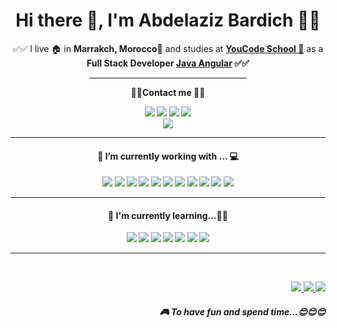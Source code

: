 <center>
<h1 align='center'> Hi there 👋, I'm Abdelaziz Bardich 👨‍💻</h1>
<p align='center'>
  ✅✅ I live 🏠 in <b>Marrakch, Morocco📍</b>  and studies at <b><a href="https://youcode.ma">YouCode School 🏫</a></b> as a <b>Full Stack Developer <a href="https://www.client-server.com/job/full-stack-developer-java-angular/">Java Angular</a><b> ✅✅
  <hr width="50%">
  <center align="center"><b>📇📇Contact me 📇📇</b></center>   
</p>
<p align="center">
    <a href="https://github.com/abdelazizbardich"><img src="https://img.shields.io/badge/-Github-black?style=for-the-badge&logo=github"></a>
    <a href="https://www.linkedin.com/in/abdelazizbardich/"><img src="https://img.shields.io/badge/-linkedin-darkblue?style=for-the-badge&logo=linkedin"></a>
    <a href="https://instagram.com/abdelazizbardich"><img src="https://img.shields.io/badge/-instagram-red?style=for-the-badge&logo=instagram&logoColor=white"></a>
    <a href="https://www.facebook.com/abdelazizbardich"><img src="https://img.shields.io/badge/-facebook-blue?style=for-the-badge&logo=facebook&logoColor=white"></a><br/>
    <a href="https://abdelazizbardich.com"><img src="https://img.shields.io/badge/🌐-abdelazizbardich.com-green?style=for-the-badge"></a>
</p>
<hr>

<h4>🔭  I’m currently working with ... 💻</h4>

<p >
  <img src="https://img.shields.io/badge/html5%20-%23e34f26.svg?&style=for-the-badge&logo=html5&logoColor=white" />
  <img src="https://img.shields.io/badge/CSS3-1572B6?&style=for-the-badge&logo=css3&logoColor=white" />
  <img src="https://img.shields.io/badge/JavaScript-F7DF1E?style=for-the-badge&logo=javascript&logoColor=black" />
  <img src="https://img.shields.io/badge/sass%20-%23cc6699.svg?&style=for-the-badge&logo=sass&logoColor=white" />
  <img src="https://img.shields.io/badge/Bootstrap-563D7C?style=for-the-badge&logo=bootstrap&logoColor=white">
  <img src="https://img.shields.io/badge/php-1572B6?style=for-the-badge&logo=php&logoColor=white" />
  <img src="https://img.shields.io/badge/laravel-f7291c?style=for-the-badge&logo=laravel&logoColor=white" />
  <img src="https://img.shields.io/badge/Docker-2496ED?style=for-the-badge&logo=docker&logoColor=white" />
  <img src="https://img.shields.io/badge/vuejs-17bf63?style=for-the-badge&logo=vuejs&logoColor=white" />
  <img src="https://img.shields.io/badge/mysql-3E6E93?style=for-the-badge&logo=mysql&logoColor=white" />
  <img src="https://img.shields.io/badge/postgresql-3E6E93?style=for-the-badge&logo=postgresql&logoColor=white" />
  
</p>

<hr>

<h4>🌱  I'm currently learning...👨‍🏫</h4>
<p >
  <img src="https://img.shields.io/badge/java-5382a1?style=for-the-badge&logo=java&logoColor=white" />
  <img src="https://img.shields.io/badge/angular-b9002d?&style=for-the-badge&logo=angular&logoColor=white" />
  <img src="https://img.shields.io/badge/jenkins-d43530?&style=for-the-badge&logo=jenkins&logoColor=white" />
  <img src="https://img.shields.io/badge/springboot-66aa3b?&style=for-the-badge&logo=springboot&logoColor=white" />
  <img src="https://img.shields.io/badge/javafx-db6900?&style=for-the-badge&logo=javafx&logoColor=white" />
  <img src="https://img.shields.io/badge/express-e9d019?&style=for-the-badge&logo=express&logoColor=black" />
  <img src="https://img.shields.io/badge/passport-32d473?&style=for-the-badge&logo=passport&logoColor=white" />
  
</p>
<hr>

<br>
<p align="right">
  <a href="https://www.spotify.com">
    <img src="https://img.shields.io/badge/spotify-%231ED760.svg?&style=for-the-badge&logo=spotify&logoColor=white" />
  </a>
  <a href="https://www.epicgames.com/site/en-US/home">
    <img src="https://img.shields.io/badge/epicgames-%23000000.svg?&style=for-the-badge&logo=epicgames&logoColor=white" />
  </a>
  <a href="https://www.riotgames.com/en">
    <img src="https://img.shields.io/badge/riotgames-darkred?&style=for-the-badge&logo=riotgames&logoColor=white" />
  </a>
  <h5 align="right">🎮 To have fun and spend time...😊😊😊</h5>
</p>

</center>